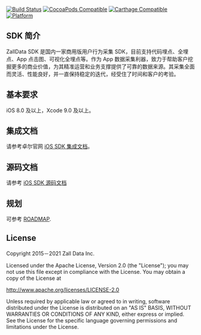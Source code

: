 [![Build Status](https://github.com/zalldata/ZallDataSDK/workflows/ZallDataSDK%20CI/badge.svg?branch=main)](https://github.com/zalldata/ZallDataSDK/actions)
[![CocoaPods Compatible](https://img.shields.io/cocoapods/v/ZallDataSDK.svg)](https://img.shields.io/cocoapods/v/ZallDataSDK.svg)
[![Carthage Compatible](https://img.shields.io/badge/Carthage-compatible-4BC51D.svg?style=flat)](https://github.com/Carthage/Carthage)
[![Platform](https://img.shields.io/cocoapods/p/ZallDataSDK.svg?style=flat)](http://cocoadocs.org/docsets/ZallDataSDK)

## SDK 简介

ZallData SDK 是国内一家商用版用户行为采集 SDK，目前支持代码埋点、全埋点、App 点击图、可视化全埋点等。作为 App 数据采集利器，致力于帮助客户挖掘更多的商业价值，为其精准运营和业务支撑提供了可靠的数据来源。其采集全面而灵活、性能良好，并一直保持稳定的迭代，经受住了时间和客户的考验。

## 基本要求
iOS 8.0 及以上，Xcode 9.0 及以上。

## 集成文档

请参考卓尔官网 [iOS SDK 集成文档](http://anamanual.zalldata.cn/sdk/clientsdk/iossdk.html)。
## 源码文档

请参考 [iOS SDK 源码文档](https://zalldata.github.io/ZallDataSDK/)

## 规划

可参考 [ROADMAP](ROADMAP.md).


## License

Copyright 2015－2021 Zall Data Inc.

Licensed under the Apache License, Version 2.0 (the "License");
you may not use this file except in compliance with the License.
You may obtain a copy of the License at

http://www.apache.org/licenses/LICENSE-2.0

Unless required by applicable law or agreed to in writing, software
distributed under the License is distributed on an "AS IS" BASIS,
WITHOUT WARRANTIES OR CONDITIONS OF ANY KIND, either express or implied.
See the License for the specific language governing permissions and
limitations under the License.
